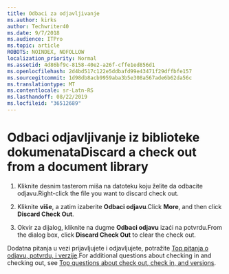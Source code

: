 ```yaml
---
title: Odbaci za odjavljivanje
ms.author: kirks
author: Techwriter40
ms.date: 9/7/2018
ms.audience: ITPro
ms.topic: article
ROBOTS: NOINDEX, NOFOLLOW
localization_priority: Normal
ms.assetid: 4d86bf9c-8158-40e2-a26f-cffe1ed856d1
ms.openlocfilehash: 2d4bd517c122e5ddbafd99e43471f29dffbfe157
ms.sourcegitcommit: 1d98db8acb9959aba3b5e308a567ade6b62da56c
ms.translationtype: MT
ms.contentlocale: sr-Latn-RS
ms.lasthandoff: 08/22/2019
ms.locfileid: "36512689"
---
```

# <a name="discard-a-check-out-from-a-document-library"></a><span data-ttu-id="2d952-102">Odbaci odjavljivanje iz biblioteke dokumenata</span><span class="sxs-lookup"><span data-stu-id="2d952-102">Discard a check out from a document library</span></span>

1. <span data-ttu-id="2d952-103">Kliknite desnim tasterom miša na datoteku koju želite da odbacite odjavu.</span><span class="sxs-lookup"><span data-stu-id="2d952-103">Right-click the file you want to discard check out.</span></span>
    
2. <span data-ttu-id="2d952-104">Kliknite **više**, a zatim izaberite **Odbaci odjavu**.</span><span class="sxs-lookup"><span data-stu-id="2d952-104">Click **More**, and then click **Discard Check Out**.</span></span> 
    
3. <span data-ttu-id="2d952-105">Okvir za dijalog, kliknite na dugme **Odbaci odjavu** izaći na potvrdu.</span><span class="sxs-lookup"><span data-stu-id="2d952-105">From the dialog box, click **Discard Check Out** to clear the check out.</span></span> 
    
<span data-ttu-id="2d952-106">Dodatna pitanja u vezi prijavljujete i odjavljujete, potražite [Top pitanja o odjavu, potvrdu, i verzije](https://go.microsoft.com/fwlink/?linkid=2018786).</span><span class="sxs-lookup"><span data-stu-id="2d952-106">For additional questions about checking in and checking out, see [Top questions about check out, check in, and versions](https://go.microsoft.com/fwlink/?linkid=2018786).</span></span>
  

